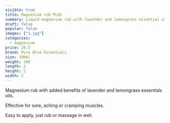 ```yaml
---
visible: true
title: Magnesium rub PLUS
summary: Liquid magnesium rub with lavender and lemongrass essential oils
draft: false
popular: false
images: ["1.jpg"]
categories:
  - magnesium
price: 29.5
brand: Pure Blue Essentials
size: 100ml
weight: 100
length: 2
height: 2
width: 2
---
```

Magnesium rub with added benefits of lavender and lemongrass essentials oils.  

Effective for sore, aching or cramping muscles.

Easy to apply, just rub or massage in well.

